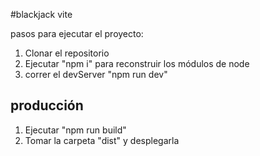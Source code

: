 #blackjack vite

pasos para ejecutar el proyecto: 

1. Clonar el repositorio
2. Ejecutar "npm i" para reconstruir los módulos de node 
3. correr el devServer "npm run dev"

## producción

1. Ejecutar "npm run build"
2. Tomar la carpeta "dist" y desplegarla

